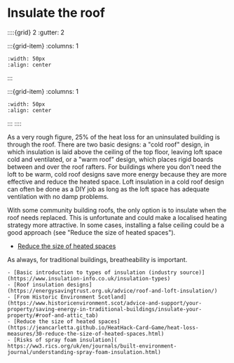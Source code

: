 # Insulate the roof


::::{grid} 2
:gutter: 2

:::{grid-item}
:columns: 1
```{image} ../images/cost-3.jpg
:width: 50px
:align: center
```
:::

:::{grid-item}
:columns: 1 
```{image} ../images/4-star.jpg
:width: 50px
:align: center
```
:::
::::

As a very rough figure, 25% of the heat loss for an uninsulated building is through the roof. There are two basic designs:  a "cold roof" design, in which insulation is laid above the ceiling of the top floor, leaving loft space cold and ventilated, or a "warm roof" design, which places rigid boards between and over the roof rafters.  For buildings where you don't need the loft to be warm, cold roof designs save more energy because they are more effective and reduce the heated space. Loft insulation in a cold roof design can often be done as a DIY job as long as the loft space has adequate ventilation with no damp problems.  

With some community building roofs, the only option is to insulate when the roof needs replaced.  This is unfortunate and could make a localised heating strategy more attractive.  In some cases, installing a false ceiling could be a good approach (see "Reduce the size of heated spaces").

- [Reduce the size of heated spaces](https://jeancarletta.github.io/HeatHack-Card-Game/heat-loss-measures/30-reduce-the-size-of-heated-spaces.html)

As always, for traditional buildings, breatheability is important.

```{admonition} More information
- [Basic introduction to types of insulation (industry source)](https://www.insulation-info.co.uk/insulation-types)
- [Roof insulation designs](https://energysavingtrust.org.uk/advice/roof-and-loft-insulation/)
- [From Historic Environment Scotland](https://www.historicenvironment.scot/advice-and-support/your-property/saving-energy-in-traditional-buildings/insulate-your-property/#roof-and-attic_tab)
- [Reduce the size of heated spaces](https://jeancarletta.github.io/HeatHack-Card-Game/heat-loss-measures/30-reduce-the-size-of-heated-spaces.html)
- [Risks of spray foam insulation]( https://ww3.rics.org/uk/en/journals/built-environment-journal/understanding-spray-foam-insulation.html)

```
